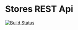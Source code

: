 # Stores REST Api

[![Build Status](https://travis-ci.org/LImoritakeU/test-python-testing.svg?branch=master)](https://travis-ci.org/LImoritakeU/test-python-testing)


